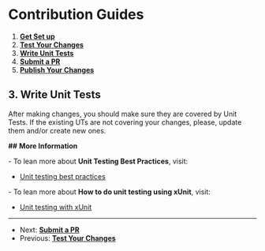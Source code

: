 # Contribution Guides

1. **[Get Set up](<1. get-set-up.md>)**
2. **[Test Your Changes](<2. test-your-changes.md>)**
3. **[Write Unit Tests](<3. write-unit-tests.md>)**
4. **[Submit a PR](<4. submit-a-pr.md>)**
5. **[Publish Your Changes](<5. publish-your-changes.md>)**

## 3. Write Unit Tests

After making changes, you should make sure they are covered by Unit Tests. If the existing UTs are not covering your changes, please, update them and/or create new ones.

**##** **More Information**

\- To lean more about **Unit Testing Best Practices**, visit:

 - [Unit testing best practices](https://docs.microsoft.com/en-us/dotnet/core/testing/unit-testing-best-practices)

\- To lean more about **How to do unit testing using xUnit**, visit:

- [Unit testing with xUnit](https://docs.microsoft.com/en-us/dotnet/core/testing/unit-testing-with-dotnet-test)

---

- Next: **[Submit a PR](<4. submit-a-pr.md>)**
- Previous: **[Test Your Changes](<2. test-your-changes.md>)**
